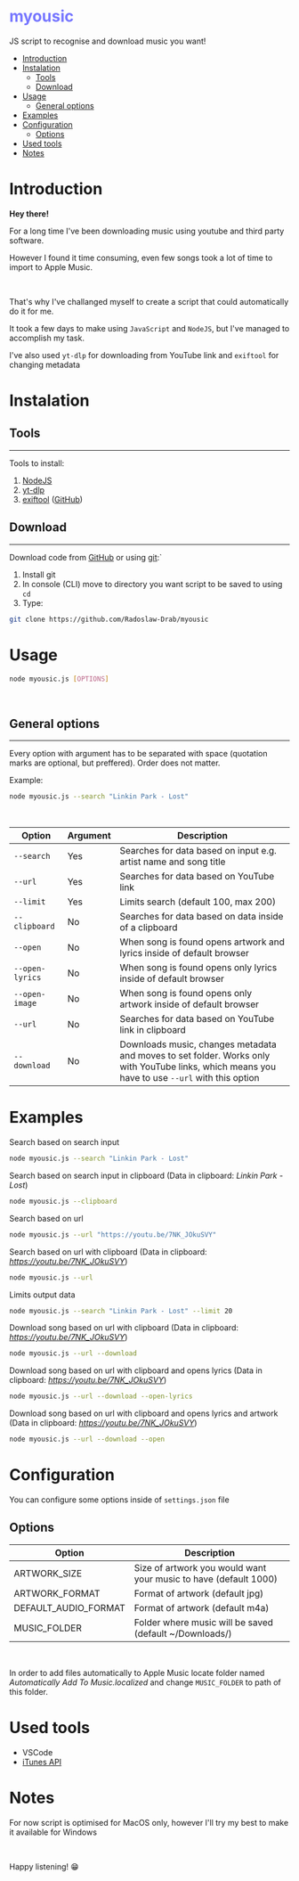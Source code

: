 <h1 style="color:#7777ff">myousic</h1>

JS script to recognise and download music you want!

- [Introduction](#introduction)
- [Instalation](#instalation)
  - [Tools](#tools)
  - [Download](#download)
- [Usage](#usage)
  - [General options](#general-options)
- [Examples](#examples)
- [Configuration](#configuration)
  - [Options](#options)
- [Used tools](#used-tools)
- [Notes](#notes)

# Introduction

**Hey there!**

For a long time I've been downloading music using youtube and third party software.

However I found it time consuming, even few songs took a lot of time to import to Apple Music.

<br>

That's why I've challanged myself to create a script that could automatically do it for me.

It took a few days to make using `JavaScript` and `NodeJS`, but I've managed to accomplish my task.

I've also used `yt-dlp` for downloading from YouTube link and `exiftool` for changing metadata

# Instalation

## Tools

<hr>

Tools to install:

1. [NodeJS](https://nodejs.org/en/)
2. [yt-dlp](https://github.com/yt-dlp/yt-dlp)
3. [exiftool](https://exiftool.org/) ([GitHub](https://github.com/exiftool/exiftool))

## Download

<hr>

Download code from [GitHub](https://github.com/Radoslaw-Drab/myousic) or using [git](https://git-scm.com/):`

1. Install git
2. In console (CLI) move to directory you want script to be saved to using `cd`
3. Type:

```bash
git clone https://github.com/Radoslaw-Drab/myousic
```

# Usage

```bash
node myousic.js [OPTIONS]
```

<br>

## General options

<hr>

Every option with argument has to be separated with space (quotation marks are optional, but preffered). Order does not matter.

Example:

```bash
node myousic.js --search "Linkin Park - Lost"
```

<br>

| Option          | Argument | Description                                                                                                                                    |
| --------------- | -------- | ---------------------------------------------------------------------------------------------------------------------------------------------- |
| `--search`      | Yes      | Searches for data based on input e.g. artist name and song title                                                                               |
| `--url`         | Yes      | Searches for data based on YouTube link                                                                                                        |
| `--limit`       | Yes      | Limits search (default 100, max 200)                                                                                                           |
| `--clipboard`   | No       | Searches for data based on data inside of a clipboard                                                                                          |
| `--open`        | No       | When song is found opens artwork and lyrics inside of default browser                                                                          |
| `--open-lyrics` | No       | When song is found opens only lyrics inside of default browser                                                                                 |
| `--open-image`  | No       | When song is found opens only artwork inside of default browser                                                                                |
| `--url`         | No       | Searches for data based on YouTube link in clipboard                                                                                           |
| `--download`    | No       | Downloads music, changes metadata and moves to set folder. Works only with YouTube links, which means you have to use `--url` with this option |

# Examples

Search based on search input

```bash
node myousic.js --search "Linkin Park - Lost"
```

Search based on search input in clipboard (Data in clipboard: _Linkin Park - Lost_)

```bash
node myousic.js --clipboard
```

Search based on url

```bash
node myousic.js --url "https://youtu.be/7NK_JOkuSVY"
```

Search based on url with clipboard (Data in clipboard: _https://youtu.be/7NK_JOkuSVY_)

```bash
node myousic.js --url
```

Limits output data

```bash
node myousic.js --search "Linkin Park - Lost" --limit 20
```

Download song based on url with clipboard (Data in clipboard: _https://youtu.be/7NK_JOkuSVY_)

```bash
node myousic.js --url --download
```

Download song based on url with clipboard and opens lyrics (Data in clipboard: _https://youtu.be/7NK_JOkuSVY_)

```bash
node myousic.js --url --download --open-lyrics
```

Download song based on url with clipboard and opens lyrics and artwork (Data in clipboard: _https://youtu.be/7NK_JOkuSVY_)

```bash
node myousic.js --url --download --open
```

# Configuration

You can configure some options inside of `settings.json` file

## Options

| Option               | Description                                                      |
| -------------------- | ---------------------------------------------------------------- |
| ARTWORK_SIZE         | Size of artwork you would want your music to have (default 1000) |
| ARTWORK_FORMAT       | Format of artwork (default jpg)                                  |
| DEFAULT_AUDIO_FORMAT | Format of artwork (default m4a)                                  |
| MUSIC_FOLDER         | Folder where music will be saved (default ~/Downloads/)          |

<br>

In order to add files automatically to Apple Music locate folder named _Automatically Add To Music.localized_ and change `MUSIC_FOLDER` to path of this folder.

# Used tools

- VSCode
- [iTunes API](https://performance-partners.apple.com/search-api)

# Notes

For now script is optimised for MacOS only, however I'll try my best to make it available for Windows

<br>

Happy listening! 😁
